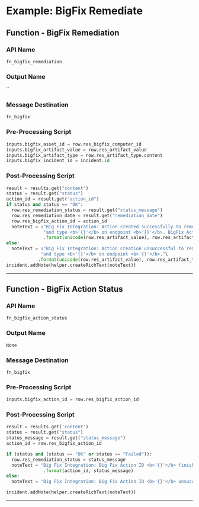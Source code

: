 <!--
    DO NOT MANUALLY EDIT THIS FILE
    THIS FILE IS AUTOMATICALLY GENERATED WITH resilient-sdk codegen
    Generated with resilient-sdk v50.1.262
-->

# Example: BigFix Remediate

## Function - BigFix Remediation

### API Name
`fn_bigfix_remediation`

### Output Name
``

### Message Destination
`fn_bigfix`

### Pre-Processing Script
```python
inputs.bigfix_asset_id = row.res_bigfix_computer_id
inputs.bigfix_artifact_value = row.res_artifact_value
inputs.bigfix_artifact_type = row.res_artifact_type.content
inputs.bigfix_incident_id = incident.id
```

### Post-Processing Script
```python
result = results.get("content")
status = result.get("status")
action_id = result.get("action_id")
if status and status == "OK":
  row.res_remediation_status = result.get("status_message")
  row.res_remediation_date = result.get("remediation_date")
  row.res_bigfix_action_id = action_id
  noteText = u"Big Fix Integration: Action created successfully to remediate artifact value <b>'{}'</b> " \
              "and type <b>'{}'</b> on endpoint <b>'{}'</b>. BigFix Action ID <b>'{}'</b>."\
              .format(unicode(row.res_artifact_value), row.res_artifact_type.content, unicode(row.res_bigfix_computer_name), action_id)
else:
  noteText = u"Big Fix Integration: Action creation unsuccessful to remediate artifact value <b>'{}'</b> " \
             "and type <b>'{}'</b> on endpoint <b>'{}'</b>."\
            .format(unicode(row.res_artifact_value), row.res_artifact_type.content, unicode(row.res_bigfix_computer_name))
incident.addNote(helper.createRichText(noteText))
```

---

## Function - BigFix Action Status

### API Name
`fn_bigfix_action_status`

### Output Name
`None`

### Message Destination
`fn_bigfix`

### Pre-Processing Script
```python
inputs.bigfix_action_id = row.res_bigfix_action_id
```

### Post-Processing Script
```python
result = results.get('content')
status = result.get("status")
status_message = result.get("status_message")
action_id = row.res_bigfix_action_id

if (status and (status == "OK" or status == "Failed")):
  row.res_remediation_status = status_message
  noteText = "Big Fix Integration: Big Fix Action ID <b>'{}'</b> finished with status <b>'{}'</b>." \
              .format(action_id, status_message)
else:
  noteText = "Big Fix Integration: Big Fix Action ID <b>'{}'</b> unsuccessful.".format(action_id)

incident.addNote(helper.createRichText(noteText))
```

---

